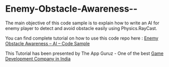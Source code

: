 Enemy-Obstacle-Awareness--
==========================

The main objective of this code sample is to explain how to write an AI for enemy player to detect and avoid obstacle easily using Physics.RayCast. 

<p>You can find complete tutorial on how to use this code repo here : <a href="http://www.theappguruz.com/tutorial/unity-3d-enemy-obstacle-awarness-ai-code-sample/" target="_blank">Enemy Obstacle Awareness – AI – Code Sample</a></p>

This Tutorial has been presented by The App Guruz - One of the best <a href="http://www.theappguruz.com/mobile-application-development/">Game Development Company in India</a>

